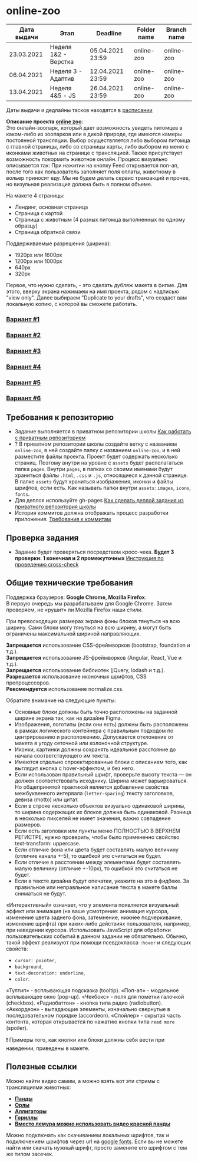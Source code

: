 # online-zoo

| Дата выдачи | Этап | Deadline         | Folder name   | Branch name   |
| ------------| ---- |---------------- | ------------- | ------------- |
| 23.03.2021 | Неделя 1&2 - Верстка | 05.04.2021 23:59 | online-zoo    | online-zoo    |
| 06.04.2021 | Неделя 3 - Адаптив | 12.04.2021 23:59 | online-zoo    | online-zoo    |
| 13.04.2021 | Неделя 4&5 - JS | 26.04.2021 23:59| online-zoo    | online-zoo    |

Даты выдачи и дедлайны тасков находятся в [расписании](https://docs.google.com/spreadsheets/d/1oM2O8DtjC0HodB3j7hcIResaWBw8P18tXkOl1ymelvE/edit#gid=1646898206)

**Описание проекта [online zoo](https://www.figma.com/file/lnK11foY8Aoa6oOlDXovVN/Online-ZOO-Project?node-id=0%3A1)**:  
Это онлайн-зоопарк, который дает возможность увидеть питомцев в каком-либо из зоопарков или в дикой природе, где имеются камеры постоянной трансляции. Выбор осуществляется либо выбором питомца с главной страницы, либо со страницы карты, либо выбором из меню с иконками животных на странице с трансляцией. Также присутствует возможность покормить животное онлайн. Процесс визуально описывается так: При нажитии на кнопку Feed открывается поп-ап, после того как пользователь заполняет поля оплаты, животному в вольер приносят еду. Мы не будем делать сервис транзакций и прочее, но визульная реализация должна быть в полном объеме.

На макете 4 страницы:
- Лендинг, основная страница
- Страница с картой
- Страница с животным (4 разных питомца выполненных по одному образцу)
- Страница обратной связи

Поддерживаемые разрешения (ширина):
- 1920px или 1600px
- 1200px или 1000px
- 640px
- 320px

Первое, что нужно сделать, - это сделать дубляж макета в фигме. Для этого, вверху экрана нажимаем на имя проекта, рядом с надписью "view only". Далее выбираем "Duplicate to your drafts", что создаст вам локальную копию, с которой вы сможете работать. 

### [Вариант #1](https://github.com/rolling-scopes-school/stage0/blob/master/stage1/tasks/online-zoo/variant-1.md)
### [Вариант #2](https://github.com/rolling-scopes-school/stage0/blob/master/stage1/tasks/online-zoo/variant-2.md)
### [Вариант #3](https://github.com/rolling-scopes-school/stage0/blob/master/stage1/tasks/online-zoo/variant-3.md)
### [Вариант #4](https://github.com/rolling-scopes-school/stage0/blob/master/stage1/tasks/online-zoo/variant-4.md)
### [Вариант #5](https://github.com/rolling-scopes-school/stage0/blob/master/stage1/tasks/online-zoo/variant-5.md)
### [Вариант #6](https://github.com/rolling-scopes-school/stage0/blob/master/stage1/tasks/online-zoo/variant-6.md)


## Требования к репозиторию

- Задание выполняется в приватном репозитории школы [Как работать с приватным репозиторием](https://docs.rs.school/#/stage2?id=Как-работать-с-приватным-репозиторием)
- ? В приватном репозитории школы создайте ветку с названием `online-zoo`, в ней создайте папку с названием `online-zoo`, и в ней разместите файлы проекта. Проект будет содержать несколько страниц. Поэтому внутри на уровне с `assets` будет располагаться папка `pages`. Внутри `pages`, в папках со своими именами будут храниться файлы `.html`, `.css` и `.js`, относящиеся к данной странице. В папке `assets` будут храниться изображения, иконки и файлы шрифтов, если есть. Как называть папки внутри `assets`: `images`, `icons`, `fonts`.
- Для деплоя используйте gh-pages [Как сделать деплой задания из приватного репозитория школы](https://docs.rs.school/#/stage2?id=Как-сделать-деплой-задания-из-приватного-репозитория-школы)
- История коммитов должна отображать процесс разработки приложения. [Требования к коммитам](https://docs.rs.school/#/git-convention)


## Проверка задания

- Задание будет проверяться посредством кросс-чека. **Будет 3 проверки: 1 конечная и 2 промежуточных** [Инструкция по проведению cross-check](https://docs.rs.school/#/cross-check-flow)


## Общие технические требования

Поддержка браузеров: **Google Chrome, Mozilla Firefox**.  
В первую очередь мы разрабатываем для Google Chrome. Затем проверяем, не «рушит» ли Mozilla Firefox наши стили.

При превосходящих размерах экрана фоны блоков тянуться на всю ширину. Сами блоки могу тянуться на всю ширину, а могут быть ограничены максимальной шириной направляющих.

**Запрещается** использование CSS-фреймворков (bootstrap, foundation и т.д.).  
**Запрещается** использование JS-фреймворков (Angular, React, Vue и т.д.).  
**Запрещается** использование библиотек (jQuery, lodash и т.д.).  
**Разрешается** использование иконочных шрифтов, CSS препроцессоров.  
**Рекомендуется** использование normalize.css.  

Обратите внимание на следующие пункты:
- Основные блоки должны быть точно расположены на заданной ширине экрана так, как на дизайне Figma.
- Изображения, логотипы (если они есть) должны быть расположены в рамках логического контейнера с правильным подходом по центрированию и расположению. Допускается отклонение от макета в угоду сеточной или колоночной структуре.
- Иконки, картинки должны сохранять идеальное расстояние до начала соответствующего им текста.
- Имеются отдельно спроектированные блоки с описанием того, как выглядит кнопка с hover-эффектом, и без него.
- Если использован правильный шрифт, проверьте высоту текста — он должен соответствовать исходнику. Ширина может варьироваться. Но общепринятой практикой является добавление свойства межбуквенного интервала (`letter-spacing`) тексту заголовков, девиза (motto) или цитат.
- Если в строке несколько объектов визуально одинаковой ширины, то ширина содержащих их блоков должна быть одинаковой. Разница в несколько пикселей не имеет значения, важно совпадение размеров.
- Если есть заголовки или пункты меню ПОЛНОСТЬЮ В ВЕРХНЕМ РЕГИСТРЕ, нужно проверить, чтобы было примененно свойство text-transform: uppercase.
- Если отличие фона или цвета будет составлять малую величину (отличие канала +-5), то ошибкой это считаться не будет.
- Если отличие в расстоянии между элементами будет составлять малую величину (отличие +-10px), то ошибкой это считаться не будет.
- Если в тексте дизайна будут опечатки, укажите на это в фидбеке. За правильное или неправльное написание текста в макете баллы сниматься не будут.

«Интерактивный» означает, что у элемента появляется визуальный эффект или анимация (на ваше усмотрение: анимация курсора, изменение цвета заднего фона, затемнение, нижнее подчеркивание, изменение шрифта) при каких-либо действиях пользователя, например, при наведении курсора. Использовать JavaScript для обработки пользовательских событий в данном задании не обязательно. Обычно, такой эффект реализуют при помощи псевдокласса `:hover` и следующих свойств:
- `cursor: pointer`,
- `background`,
- `text-decoration: underline`,
- `color`.  


«Тултип» - всплывающая подсказка (tooltip).
«Поп-ап» - модальное всплывающее окно (pop-up).
«Чекбокс» - поля для пометки галочкой (checkbox).
«Радиобаттон» - кнопка типа радио (radiobutton).
«Аккордеон» - выпадающие элементы, изначально свернутые в последовательном порядке (accordeon).
«Спойлер» - скрытая часть контента, которая открывается по нажатию кнопки типа `read more` (spoiler).

❗ Примеры того, как кнопки или блоки должны себя вести при наведении, приведены в макете.


## Полезные ссылки

Можно найти видео самим, а можно взять вот эти стримы с трансляциями животных:
- **[Панды](https://www.youtube.com/watch?v=OObOQ2GElhA)**
- **[Орлы](https://www.youtube.com/watch?v=RmmAzrAkKqI)**
- **[Аллигаторы](https://www.youtube.com/watch?v=EnxRJii_dp8)**
- **[Гориллы](https://www.youtube.com/watch?v=rgXWDk7rh4w)**
- **[Вместо лемура можно использовать видео красной панды](https://www.youtube.com/watch?v=_5_oHPJDDOM)**


Можно подключать как скачиванием локальных шрифтов, так и подключением шрифтов через url на [google fonts](https://fonts.google.com/). Если вы не можете найти или скачать нужный шрифт, просто замените его шрифтом с тем же типом засечек.
